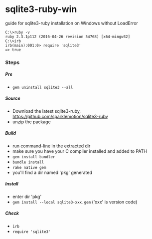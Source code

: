 # sqlite3-ruby-win
guide for sqlite3-ruby installation on Windows without LoadError
  
```
C:\>ruby -v
ruby 2.3.1p112 (2016-04-26 revision 54768) [x64-mingw32]
C:\>irb
irb(main):001:0> require 'sqlite3'
=> true
```

### Steps
##### Pre
- `gem uninstall sqlite3 --all`

##### Source
- Download the latest sqlite3-ruby, https://github.com/sparklemotion/sqlite3-ruby
- unzip the package

##### Build
- run command-line in the extracted dir
- make sure you have your C compiler installed and added to PATH
- `gem install bundler`
- `bundle install`
- `rake native gem`
- you'll find a dir named 'pkg' generated

##### Install
- enter dir 'pkg'
- `gem install --local sqlite3-xxx.gem` ('xxx' is version code)

##### Check
- `irb`
- `require 'sqlite3'`
